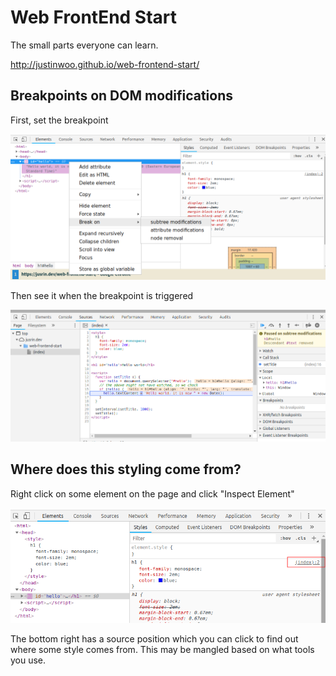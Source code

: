 # Web FrontEnd Start

The small parts everyone can learn.

<http://justinwoo.github.io/web-frontend-start/>

## Breakpoints on DOM modifications

First, set the breakpoint

![](./dom-modify-breakpoint.png)

Then see it when the breakpoint is triggered

![](./js-breakpoint.png)

## Where does this styling come from?

Right click on some element on the page and click "Inspect Element"

![](./style-source.png)

The bottom right has a source position which you can click to find out where some style comes from. This may be mangled based on what tools you use.
